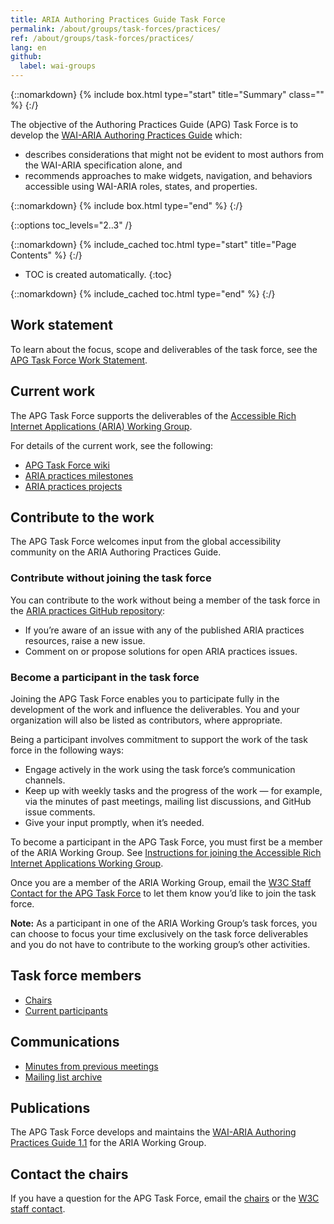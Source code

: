 ```yaml
---
title: ARIA Authoring Practices Guide Task Force
permalink: /about/groups/task-forces/practices/
ref: /about/groups/task-forces/practices/
lang: en
github:
  label: wai-groups
---
```


{::nomarkdown}
{% include box.html type="start" title="Summary" class="" %}
{:/}

The objective of the Authoring Practices Guide (APG) Task Force is to develop the [WAI-ARIA Authoring Practices Guide](https://www.w3.org/WAI/ARIA/apg/) which:

* describes considerations that might not be evident to most authors from the WAI-ARIA specification alone, and
* recommends approaches to make widgets, navigation, and behaviors accessible using WAI-ARIA roles, states, and properties.

{::nomarkdown}
{% include box.html type="end" %}
{:/}

{::options toc_levels="2..3" /}

{::nomarkdown}
{% include_cached toc.html type="start" title="Page Contents" %}
{:/}

-   TOC is created automatically.
{:toc}

{::nomarkdown}
{% include_cached toc.html type="end" %}
{:/}

## Work statement

To learn about the focus, scope and deliverables of the task force, see the [APG Task Force Work Statement](/about/groups/task-forces/practices/work-statement/).

## Current work

The APG Task Force supports the deliverables of the [Accessible Rich Internet Applications (ARIA) Working Group](/about/groups/ariawg/).

For details of the current work, see the following: 
* [APG Task Force wiki](https://github.com/w3c/aria-practices/wiki)
* [ARIA practices milestones](https://github.com/w3c/aria-practices/milestones)
* [ARIA practices projects](https://github.com/w3c/aria-practices/projects)

## Contribute to the work

The APG Task Force welcomes input from the global accessibility community on the ARIA Authoring Practices Guide.

### Contribute without joining the task force

You can contribute to the work without being a member of the task force in the [ARIA practices GitHub repository](https://github.com/w3c/aria-practices/issues):
* If you’re aware of an issue with any of the published ARIA practices resources, raise a new issue.
* Comment on or propose solutions for open ARIA practices issues.

### Become a participant in the task force

Joining the APG Task Force enables you to participate fully in the development of the work and influence the deliverables. You and your organization will also be listed as contributors, where appropriate.

Being a participant involves commitment to support the work of the task force in the following ways:

* Engage actively in the work using the task force’s communication channels.
* Keep up with weekly tasks and the progress of the work &mdash; for example, via the minutes of past meetings, mailing list discussions, and GitHub issue comments.
* Give your input promptly, when it’s needed.

To become a participant in the APG Task Force, you must first be a member of the ARIA Working Group. See [Instructions for joining the Accessible Rich Internet Applications Working Group](https://www.w3.org/groups/wg/aria/instructions/).

Once you are a member of the ARIA Working Group, email the [W3C Staff Contact for the APG Task Force](https://www.w3.org/groups/tf/aria-practices/participants/#staff) to let them know you’d like to join the task force.

**Note:** As a participant in one of the ARIA Working Group’s task forces, you can choose to focus your time exclusively on the task force deliverables and you do not have to contribute to the working group’s other activities.

## Task force members

* [Chairs](https://www.w3.org/groups/tf/aria-practices/participants/#chairs)
* [Current participants](https://www.w3.org/groups/tf/aria-practices/participants/#participants)

## Communications

* [Minutes from previous meetings](https://www.w3.org/WAI/ARIA/task-forces/practices/minutes)
* [Mailing list archive](http://lists.w3.org/Archives/Public/public-aria-practices/)

## Publications

The APG Task Force develops and maintains the [WAI-ARIA Authoring Practices Guide 1.1](https://www.w3.org/WAI/ARIA/apg/) for the ARIA Working Group.

## Contact the chairs

If you have a question for the APG Task Force, email the [chairs](https://www.w3.org/groups/tf/aria-practices/participants/#chairs) or the [W3C staff contact](https://www.w3.org/groups/tf/aria-practices/participants/#staff).